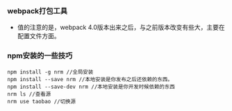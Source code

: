 ### webpack打包工具
- 值的注意的是，webpack 4.0版本出来之后，与之前版本改变有些大，主要在配置文件方面。
### npm安装的一些技巧
```
npm install -g nrm //全局安装
npm install --save nrm //本地安装是你发布之后还依赖的东西。
npm install --save-dev nrm //本地安装是你开发时候依赖的东西
nrm ls //查看源
nrm use taobao //切换源
```

